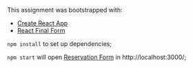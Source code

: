 This assignment was bootstrapped with: 
* [Create React App](https://github.com/facebookincubator/create-react-app) 
* [React Final Form](https://github.com/final-form/react-final-form)

`npm install` to set up dependencies;

`npm start` will open [Reservation Form](https://github.com/romran/reservation-form) in http://localhost:3000/;


 
 
